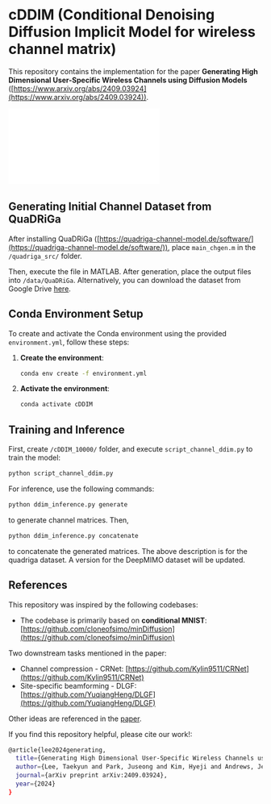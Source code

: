 # cDDIM (Conditional Denoising Diffusion Implicit Model for wireless channel matrix)

This repository contains the implementation for the paper **Generating High Dimensional User-Specific Wireless Channels using Diffusion Models** ([https://www.arxiv.org/abs/2409.03924](https://www.arxiv.org/abs/2409.03924)).

![proposed_approach.pdf](./proposed_approach.pdf)

## Generating Initial Channel Dataset from QuaDRiGa

After installing QuaDRiGa ([https://quadriga-channel-model.de/software/](https://quadriga-channel-model.de/software/)), 
place `main_chgen.m` in the `/quadriga_src/` folder.

Then, execute the file in MATLAB. After generation, place the output files into `/data/QuaDRiGa`. Alternatively, you can download the dataset from Google Drive [here](https://drive.google.com/file/d/17ho6jTsPh6HD4IkkYSlB9WM9JXF4xwII/view?usp=drive_link).

## Conda Environment Setup

To create and activate the Conda environment using the provided `environment.yml`, follow these steps:

1. **Create the environment**:

   ```bash
   conda env create -f environment.yml
   ```
   
2. **Activate the environment**:

   ```bash
   conda activate cDDIM
   ```
   
## Training and Inference

First, create `/cDDIM_10000/` folder, and execute `script_channel_ddim.py` to train the model:

```bash
python script_channel_ddim.py
```

For inference, use the following commands:

```bash
python ddim_inference.py generate
```
to generate channel matrices. Then,
```bash
python ddim_inference.py concatenate
```
to concatenate the generated matrices. 
The above description is for the quadriga dataset. A version for the DeepMIMO dataset will be updated.

## References

This repository was inspired by the following codebases:

- The codebase is primarily based on **conditional MNIST**: [https://github.com/cloneofsimo/minDiffusion](https://github.com/cloneofsimo/minDiffusion)
  
Two downstream tasks mentioned in the paper:

- Channel compression - CRNet: [https://github.com/Kylin9511/CRNet](https://github.com/Kylin9511/CRNet)
- Site-specific beamforming - DLGF: [https://github.com/YuqiangHeng/DLGF](https://github.com/YuqiangHeng/DLGF)

Other ideas are referenced in the [paper](https://www.arxiv.org/abs/2409.03924).

If you find this repository helpful, please cite our work!:
```bash
@article{lee2024generating,
  title={Generating High Dimensional User-Specific Wireless Channels using Diffusion Models},
  author={Lee, Taekyun and Park, Juseong and Kim, Hyeji and Andrews, Jeffrey G},
  journal={arXiv preprint arXiv:2409.03924},
  year={2024}
}
```
